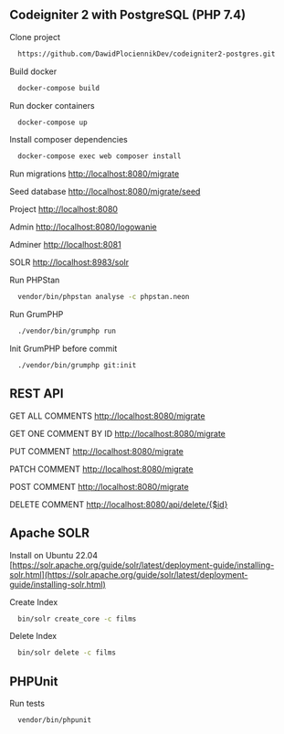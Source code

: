 ## Codeigniter 2 with PostgreSQL (PHP 7.4)

Clone project

```bash
  https://github.com/DawidPlociennikDev/codeigniter2-postgres.git
```

Build docker

```bash
  docker-compose build
```

Run docker containers

```bash
  docker-compose up
```

Install composer dependencies

```bash
  docker-compose exec web composer install
```

Run migrations
[http://localhost:8080/migrate](http://localhost:8080/migrate)

Seed database
[http://localhost:8080/migrate/seed](http://localhost:8080/migrate/seed)

Project
[http://localhost:8080](http://localhost:8080)

Admin
[http://localhost:8080/logowanie](http://localhost:8080/logowanie)

Adminer
[http://localhost:8081](http://localhost:8081/?)

SOLR
[http://localhost:8983/solr](http://localhost:8983/solr)



Run PHPStan

```bash
  vendor/bin/phpstan analyse -c phpstan.neon
```

Run GrumPHP

```bash
  ./vendor/bin/grumphp run  
```

Init GrumPHP before commit

```bash
  ./vendor/bin/grumphp git:init
```

## REST API

GET ALL COMMENTS
[http://localhost:8080/migrate](http://localhost:8080/api/get)

GET ONE COMMENT BY ID
[http://localhost:8080/migrate](http://localhost:8080/api/get/{$id})

PUT COMMENT
[http://localhost:8080/migrate](http://localhost:8080/api/put/{$id})

PATCH COMMENT
[http://localhost:8080/migrate](http://localhost:8080/api/patch/{$id})

POST COMMENT
[http://localhost:8080/migrate](http://localhost:8080/api/post)

DELETE COMMENT
[http://localhost:8080/api/delete/{$id}](http://localhost:8080/api/delete/{$id})

## Apache SOLR

Install on Ubuntu 22.04
[https://solr.apache.org/guide/solr/latest/deployment-guide/installing-solr.html](https://solr.apache.org/guide/solr/latest/deployment-guide/installing-solr.html)

Create Index

```bash
  bin/solr create_core -c films
```

Delete Index

```bash
  bin/solr delete -c films
```


## PHPUnit

Run tests

```bash
  vendor/bin/phpunit                                      
```